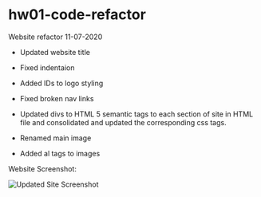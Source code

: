 # hw01-code-refactor

Website refactor 11-07-2020

* Updated website title

* Fixed indentaion 

* Added IDs to logo styling

* Fixed broken nav links

* Updated divs to HTML 5 semantic tags to each section of site in HTML file and consolidated and updated the corresponding css tags. 

* Renamed main image

* Added al tags to images

Website Screenshot:

![Updated Site Screenshot](https://github.com/leon-luna-ray/hw01-code-refactor/blob/main/assets/images/screencapture-file-Users-ray-code-uofo-por-fsf-pt-10-2020-u-c-homework-hw01-code-refactor-index-html-2020-11-07-19_34_21.png)